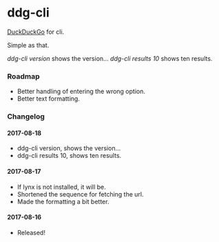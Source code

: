 # ddg-cli

[DuckDuckGo](https://ddg.gg) for cli.

Simple as that.

*ddg-cli version* shows the version...
*ddg-cli results 10* shows ten results.

### Roadmap

* Better handling of entering the wrong option.
* Better text formatting.

### Changelog

#### 2017-08-18
* ddg-cli version, shows the version...
* ddg-cli results 10, shows ten results.

#### 2017-08-17
* If lynx is not installed, it will be.
* Shortened the sequence for fetching the url.
* Made the formatting a bit better.

#### 2017-08-16
* Released!
